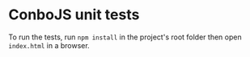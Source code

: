 ConboJS unit tests
==================

To run the tests, run `npm install` in the project's root folder then open `index.html` in a browser.

